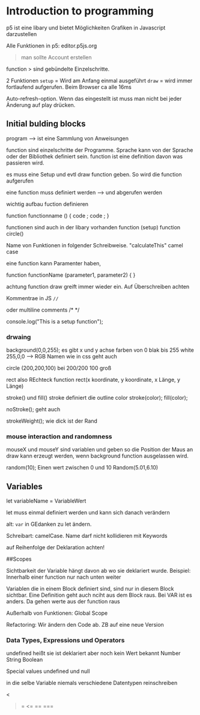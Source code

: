 # Introduction to programming

p5 ist eine libary und bietet Möglichkeiten Grafiken in Javascript darzustellen

Alle Funktionen in p5: editor.p5js.org
> man sollte Account erstellen

function > sind gebündelte Einzelschritte.

2 Funktionen
`setup` = Wird am Anfang einmal ausgeführt
`draw` = wird immer fortlaufend aufgerufen. Beim Browser ca alle 16ms

Auto-refresh-option. Wenn das eingestellt ist muss man nicht bei jeder Änderung auf play drücken.


## Initial bulding blocks

program --> ist eine Sammlung von Anweisungen

function sind einzelschritte der Programme. Sprache kann von der Sprache oder der Bibliothek definiert sein.
function ist eine definition davon was passieren wird.

es muss eine Setup und evtl draw function geben. So wird die function aufgerufen

eine function muss definiert werden --> und abgerufen werden

wichtig aufbau fuction definieren

function functionname () {
code ;
code ;
}

functionen sind auch in der libary vorhanden
function (setup)
function circle()

Name von Funktionen in folgender Schreibweise. "calculateThis" camel case

eine function kann Paramenter haben,

function functionName (parameter1, parameter2) {
}

achtung function draw greift immer wieder ein. Auf Überschreiben achten


Kommentrae in JS
`//`

oder multiline comments
/*
*/

console.log("This is a setup function");


### drwaing

background(0,0,255);
es gibt x und y achse
farben von 0 blak bis 255 white
255,0,0 --> RGB
Namen wie in css geht auch

circle (200,200,100) bei 200/200 100 groß

rect also REchteck function
rect(x koordinate, y koordinate, x Länge, y Länge)


stroke() und fill()
stroke definiert die outline color stroke(color);
fill(color);

noStroke(); geht auch

strokeWeight(); wie dick ist der Rand


### mouse interaction and randomness
mouseX und mouseY sind variablen und geben so die Position der Maus an
draw kann erzeugt werden, wenn background function ausgelassen wird.

random(10); Einen wert zwischen 0 und 10
Random(5.01,6.10)


## Variables

let variableName = VariableWert

let  muss einmal definiert werden und kann sich danach verändern

alt: `var` in GEdanken zu let ändern.

Schreibart: camelCase. Name darf nicht kollidieren mit Keywords

auf Reihenfolge der Deklaration achten!


##Scopes

Sichtbarkeit der Variable hängt davon ab wo sie deklariert wurde. Beispiel: Innerhalb einer function nur nach unten weiter

Variablen die in einem Block definiert sind, sind nur in diesem Block sichtbar. Eine Definition geht auch nciht aus dem Block raus.
Bei VAR ist es anders. Da gehen werte aus der function raus

Außerhalb von Funktionen: Global Scope

Refactoring: Wir ändern den Code ab. ZB auf eine neue Version



### Data Types, Expressions und Operators

undefined heißt sie ist deklariert aber noch kein Wert bekannt
Number
String
Boolean

Special values undefined und null

in die selbe Variable niemals verschiedene Datentypen reinschreiben

>
<
>=
<=
==
===


